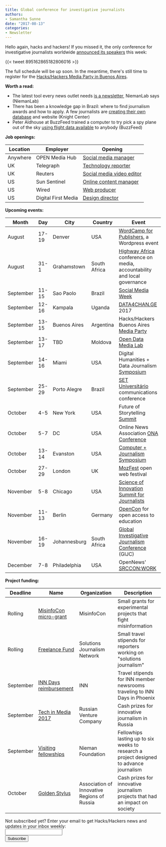 ```yaml
---
title: Global conference for investigative journalists
authors:
- Samantha Sunne
date: "2017-08-13"
categories:
- Newsletter
---
```


Hello again, hacks and hackers! If you missed it, the only conference for investigative journalists worldwide [announced its speakers](http://gijc2017.org/) this week:

{{< tweet 895162865182806016 >}}

The full schedule will be up soon. In the meantime, there's still time to register for the [Hacks/Hackers Media Party in Buenos Aires](mediaparty.info).

**Worth a read:**

* The latest tool every news outlet needs [is a newsletter](http://www.niemanlab.org/2017/08/in-2017-the-one-thing-every-digital-native-news-outlet-needs-is-a-newsletter-not-an-app/?mc_cid=0adc776084&mc_eid=819f761f16), NiemanLab says (NiemanLab)
* There has been a knowledge gap in Brazil: where to find journalism awards and how to apply. A few journalists are [creating their own database](https://knightcenter.utexas.edu/blog/00-18672-brazilians-create-site-featuring-award-opportunities-help-colleagues-and-improve-profe) and website (Knight Center)
* Peter Aldhouse at BuzzFeed trained a computer to try pick a spy plane out of the sky [using flight data available](https://www.buzzfeed.com/peteraldhous/hidden-spy-planes?utm_term=.sp3aWb3k4#.otPWRQBdM) to anybody (BuzzFeed)

**Job openings:**

| Location | Employer | Opening |
| -------- | -------- | ------- |
Anywhere | OPEN Media Hub | [Social media manager](https://journajobs.eu/jobs/social-media-manager-4/)
UK | Telegraph | [Technology reporter](http://www.gorkanajobs.co.uk/job/73275/telegraph-media-group-technology-reporter/?deviceType=Desktop&TrackID=1)
UK | Reuters | [Social media video editor](https://www.journalism.co.uk/media-jobs/social-media-video-producer/s75/a708318/)
US | Sun Sentinel | [Online content manager](http://careers.journalists.org/jobs/10157139/online-content-manager)
US | Wired | [Web producer](http://talkingbiznews.com/biz-news-help-wanted/wired-magazine-seeks-a-web-producer/)
US | Digital First Media | [Design director](http://snd.org/jobs/view/design-director-dfms-boulder-design-hub/)

**Upcoming events:**

| Month | Day | City | Country | Event |
| ----- | --- | ---- | ------- | ----- |
August | 17-19 | Denver | USA | [WordCamp for Publishers](https://2017-denver.journalist.wordcamp.org/), a Wordpress event
August | 31-1 | Grahamstown | South Africa | [Highway Africa](http://highwayafrica.ru.ac.za/) conference on media, accountability and local governance
September | 11-15 | Sao Paolo | Brazil | [Social Media Week](http://ijnet.org/en/opportunities/social-media-week-opens-registration-worldwide)
September | 12-16 | Kampala | Uganda | [DATA4CHAN.GE](https://data4change.workable.com/j/39DA82ABB7) 2017
September | 13-15 | Buenos Aires | Argentina | Hacks/Hackers Buenos Aires [Media Party](http://mediaparty.info/)
September | 13-17 | TBD | Moldova | [Open Data Media Lab](http://www.md.undp.org/content/moldova/en/home/presscenter/pressreleases/2017/07/17/pnud-inspir-jurnali-tii-i-activi-tii-civici-s-valorifice-datele-deschise-.html)
September | 14-16 | Miami | USA | Digital Humanities + Data Journalism [Symposium](http://dhdjmiami.com/)
September | 25-29 | Porto Alegre | Brazil | [SET Universitário](http://www.pucrs.br/famecos/set/) communications conference
October | 4-5 | New York | USA | Future of Storytelling [Summit](https://futureofstorytelling.org/summit)
October | 5-7 | DC | USA | Online News Association [ONA Conference](https://ona17.journalists.org/)
October | 13-14 | Evanston | USA | [Computer + Journalism Symposium](http://cj2017.northwestern.edu/)
October | 27-29 | London | UK | [MozFest](https://mozillafestival.org/) open web festival
November | 5-8 | Chicago | USA | [Science of Innovation Summit for Journalists](http://ijnet.org/en/opportunities/science-innovation-summit-journalists-open-us)
November | 11-13 | Berlin | Germany | [OpenCon](https://apply.opencon2017.org/referral/canada) for open access to education
November | 16-19 | Johannesburg | South Africa | [Global Investigative Journalism Conference](http://gijc2017.org/) (GIJC)
December | 7-8 | Philadelphia | USA | OpenNews'  [SRCCON:WORK](https://opennews.org/blog/srccon-work/)

**Project funding:**

| Deadline | Name | Organization | Description |
| -------- | ---- | ------------ | ----- |
Rolling | [MisinfoCon micro-grant](https://docs.google.com/forms/d/e/1FAIpQLScyX13mJU0DLUaoAFijjClCOUbzKrdqfFR2gMwv0eXVKJYXyQ/viewform?c=0&w=1) | MisinfoCon | Small grants for experimental projects that fight misinformation
Rolling | [Freelance Fund](http://solutionsjournalism.org/now-offering-travel-funds-freelancers/) | Solutions Journalism Network | Small travel stipends for reporters working on "solutions journalism"
September | [INN Days reimbursement](https://form.jotform.com/60836014737961) | INN | Travel stipends for INN member newsrooms traveling to INN Days in Phoenix
September | [Tech in Media 2017](http://ijnet.org/en/opportunities/innovative-journalism-contest-accepting-entries-russia) | Russian Venture Company | Cash prizes for innovative journalism in Russia
September | [Visiting fellowships](http://nieman.harvard.edu/fellowships/nieman-visiting-fellowships/) | Nieman Foundation | Fellowhips lasting up to six weeks to research a project designed to advance journalism
October | [Golden Stylus](http://ijnet.org/en/opportunities/contest-reporting-new-technologies-open-russia) | Association of Innovative Regions of Russia | Cash prizes for innovative journalism projects that had an impact on society

<div id="mc_embed_signup"><form id="mc-embedded-subscribe-form" class="validate" action="//hackshackers.us1.list-manage.com/subscribe/post?u=c56f2e53d5ed6ef87f8aaa75c&amp;id=fb2bc6f10b" method="post" name="mc-embedded-subscribe-form" novalidate="" target="_blank">

<div id="mc_embed_signup_scroll">

<div class="mc-field-group"><label for="mce-EMAIL">Not subscribed yet? Enter your email to get Hacks/Hackers news and updates in your inbox weekly:  </label></div>

<div class="mc-field-group"><input id="mce-EMAIL" class="required email" name="EMAIL" type="email" value="" /></div>

<!-- real people should not fill this in and expect good things - do not remove this or risk form bot signups-->

<div style="position: absolute; left: -5000px;"><input tabindex="-1" name="b_c56f2e53d5ed6ef87f8aaa75c_fb2bc6f10b" type="text" value="" /></div>

<div class="clear"><input id="mc-embedded-subscribe" class="button" name="subscribe" type="submit" value="Subscribe" /></div>

</div>

</form></div>

<!--End mc_embed_signup-->

<meta name="twitter:card" content="summary">

<meta name="twitter:image:src" content="https://hackshackers.com/content-images/about/hackshackers_logomark.png">
